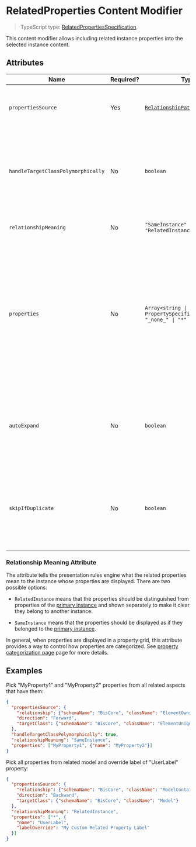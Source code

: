 # RelatedProperties Content Modifier

> TypeScript type: [RelatedPropertiesSpecification]($presentation-common).

This content modifier allows including related instance properties into the selected instance content.

## Attributes

| Name                               | Required? | Type                                                                   | Default                        | Meaning                                                                                                                                                                                                                                                                                            |
| ---------------------------------- | --------- | ---------------------------------------------------------------------- | ------------------------------ | -------------------------------------------------------------------------------------------------------------------------------------------------------------------------------------------------------------------------------------------------------------------------------------------------- |
| `propertiesSource`                 | Yes       | [`RelationshipPathSpecification`](../RelationshipPathSpecification.md) |                                | [Specification of the relationship path](../RelationshipPathSpecification.md) to follow when looking for related properties.                                                                                                                                                                       |
| `handleTargetClassPolymorphically` | No        | `boolean`                                                              | `false`                        | Should the target class specified in `propertiesSource` be handled polymorphically. This means properties of not only the target class, but also all its subclasses are loaded.                                                                                                                    |
| `relationshipMeaning`              | No        | `"SameInstance" \| "RelatedInstance"`                                  | `"RelatedInstance"`            | Meaning of the relationship. See [below](#relationship-meaning-attribute) for more details.                                                                                                                                                                                                        |
| `properties`                       | No        | `Array<string \| PropertySpecification> \| "_none_" \| "*"`            | All properties in target class | List of names or definitions of related class properties that should be included in the content. `_none_` means none of the properties should be picked up. `*` means all properties should be picked up and is also allowed to be specified as a member item - see [examples](#examples) section. |
| `autoExpand`                       | No        | `boolean`                                                              | `false`                        | Should field containing related properties be automatically expanded. Only takes effect when related properties are displayed as a struct.                                                                                                                                                         |
| `skipIfDuplicate`                  | No        | `boolean`                                                              | `false`                        | Should this related properties specification be ignored if it duplicates another higher priority specification for the same relationship.                                                                                                                                                          |

### Relationship Meaning Attribute

The attribute tells the presentation rules engine what the related properties mean to the instance whose properties are displayed. There are two possible options:

- `RelatedInstance` means that the properties should be distinguished from properties of the [primary instance](./Terminology.md#primary-instance) and shown separately to make it clear they belong to another instance.

- `SameInstance` means that the properties should be displayed as if they belonged to the [primary instance](./Terminology.md#primary-instance).

In general, when properties are displayed in a property grid, this attribute provides a way to control how properties are categorized. See [property categorization page](./PropertyCategorization.md) page for more details.

## Examples

Pick "MyProperty1" and "MyProperty2" properties from all related aspects that have them:

```JSON
{
  "propertiesSource": {
    "relationship": {"schemaName": "BisCore", "className": "ElementOwnsUniqueAspect"},
    "direction": "Forward",
    "targetClass": {"schemaName": "BisCore", "className": "ElementUniqueAspect"}
  },
  "handleTargetClassPolymorphically": true,
  "relationshipMeaning": "SameInstance",
  "properties": ["MyProperty1", {"name": "MyProperty2"}]
}
```

Pick all properties from related model and override label of "UserLabel" property:

```JSON
{
  "propertiesSource": {
    "relationship": {"schemaName": "BisCore", "className": "ModelContainsElements"},
    "direction": "Backward",
    "targetClass": {"schemaName": "BisCore", "className": "Model"}
  },
  "relationshipMeaning": "RelatedInstance",
  "properties": ["*", {
    "name": "UserLabel",
    "labelOverride": "My Custom Related Property Label"
  }]
}
```
